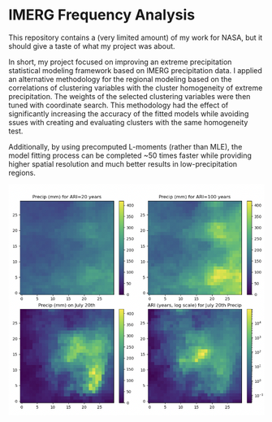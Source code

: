 # IMERG Frequency Analysis

This repository contains a (very limited amount) of my work for NASA, but it should give a taste of what my project was about. 

In short, my project focused on improving an extreme precipitation statistical modeling framework based on IMERG precipitation data. I applied an alternative methodology for the regional modeling based on the correlations of  clustering variables with the cluster homogeneity of extreme precipitation. The weights of the selected clustering variables were then tuned with coordinate search. This methodology had the effect of significantly increasing the accuracy of the fitted models while avoiding ssues with creating and evaluating clusters with the same homogeneity test.

Additionally, by using precomputed L-moments (rather than MLE), the model fitting process can be completed ~50 times faster while providing higher spatial resolution and much better results in low-precipitation regions.

![](https://github.com/jxiong21029/IMERG-Frequency-Analysis/blob/main/zhengzhou_ari_plots.png)
